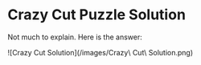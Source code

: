# Crazy Cut Puzzle Solution
Not much to explain. Here is the answer:

![Crazy Cut Solution](/images/Crazy\ Cut\ Solution.png)
